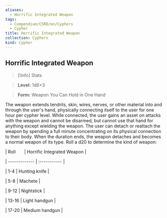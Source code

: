 ```yaml
---
aliases:
  - Horrific Integrated Weapon
tags:
  - Compendium/CSRD/en/Cyphers
  - Cypher
title: Horrific Integrated Weapon
collection: Cyphers
kind: Cypher
---
```

## Horrific Integrated Weapon    
>[!info] Stats    
> **Level:** 1d6+3    
> **Form:** Weapon You Can Hold in One Hand  
    
The weapon extends tendrils, skin, wires, nerves, or other material into and through the user's hand, physically connecting itself to the user for one hour per cypher level. While connected, the user gains an asset on attacks with the weapon and cannot be disarmed, but cannot use that hand for anything except wielding the weapon. The user can detach or reattach the weapon by spending a full minute concentrating on its physical connection to their body. When the duration ends, the weapon detaches and becomes a normal weapon of its type. Roll a d20 to determine the kind of weapon:    
  
|  Roll &nbsp; &nbsp; &nbsp; | Horrific Integrated Weapon  |    
| ------------- | :----------- |    
| 1-4 | Hunting knife |    
| 5-8 | Machete |    
| 9-12 | Nightstick |    
| 13-16 | Light handgun |    
| 17-20 | Medium handgun |